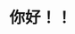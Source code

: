 <!--
 * @Author: error: git config user.name && git config user.email & please set dead value or install git
 * @Date: 2022-10-21 22:44:47
 * @LastEditors: error: git config user.name && git config user.email & please set dead value or install git
 * @LastEditTime: 2022-10-21 22:45:16
 * @FilePath: \finger_coded_lock\README.md
 * @Description: 这是默认设置,请设置`customMade`, 打开koroFileHeader查看配置 进行设置: https://github.com/OBKoro1/koro1FileHeader/wiki/%E9%85%8D%E7%BD%AE
-->
# 你好！！